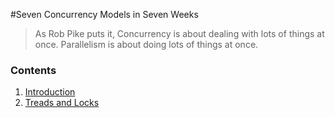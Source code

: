 #Seven Concurrency Models in Seven Weeks
>As Rob Pike puts it, 
  Concurrency is about dealing with lots of things at once. 
  Parallelism is about doing lots of things at once.

### Contents

1. [Introduction](introduction.md)
2. [Treads and Locks](part-1.md)

